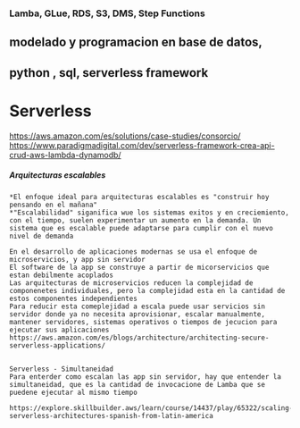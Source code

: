 ### Lamba, GLue, RDS, S3, DMS, Step Functions 
## modelado y programacion en base de datos, 
## python , sql, serverless framework 

# Serverless
https://aws.amazon.com/es/solutions/case-studies/consorcio/
https://www.paradigmadigital.com/dev/serverless-framework-crea-api-crud-aws-lambda-dynamodb/

##### Arquitecturas escalables 
~~~
*El enfoque ideal para arquitecturas escalables es "construir hoy pensando en el mañana" 
*"Escalabilidad" siganifica wue los sistemas exitos y en creciemiento, con el tiempo, suelen experimentar un aumento en la demanda. Un sistema que es escalable puede adaptarse para cumplir con el nuevo nivel de demanda

~~~

~~~
En el desarrollo de aplicaciones modernas se usa el enfoque de microservicios, y app sin servidor
El software de la app se construye a partir de micorservicios que estan debilmente acoplados 
Las arquitecturas de microservicios reducen la complejidad de componenetes individuales, pero la complejidad esta en la cantidad de estos componentes independientes 
Para reducir esta comeplejidad a escala puede usar servicios sin servidor donde ya no necesita aprovisionar, escalar manualmente, mantener servidores, sistemas operativos o tiempos de jecucion para ejecutar sus aplicaciones 
https://aws.amazon.com/es/blogs/architecture/architecting-secure-serverless-applications/


Serverless - Simultaneidad 
Para enterder como escalan las app sin servidor, hay que entender la simultaneidad, que es la cantidad de invocacione de Lamba que se puedene ejecutar al mismo tiempo 

https://explore.skillbuilder.aws/learn/course/14437/play/65322/scaling-serverless-architectures-spanish-from-latin-america

~~~







